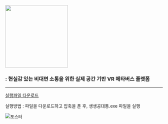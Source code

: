 <img src="https://user-images.githubusercontent.com/78535339/169462650-14f6e10b-93f1-4bd3-90a6-425d89a21911.png" width="200"/>

### : 현실감 있는 비대면 소통을 위한 실제 공간 기반 VR 메타버스 플랫폼
- - -
[실행파일 다운로드](https://docs.google.com/uc?export=download&id=1UhfQ7UQ13VbOhtqBw1v9axn8DyCC6CGL)

실행방법 : 파일을 다운로드하고 압축을 푼 후, 생생공대통.exe 파일을 실행  

![포스터](https://user-images.githubusercontent.com/78535339/169461184-0979aa94-8535-4cba-b2b6-919addd1d39e.jpg)
